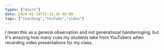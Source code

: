 ```yaml
---
types: ["micro"]
date: 2024-01-18T15:31:36-05:00
tags: ["teaching","YouTube","video"]
---
```

I mean this as a general observation and not generational handwringing, but it's amazing how many cues my students take from YouTubers when recording video presentations for my class.
